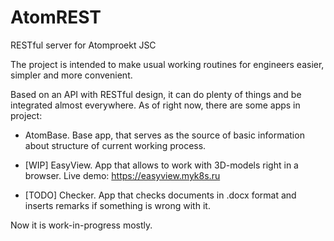# AtomREST
RESTful server for Atomproekt JSC

The project is intended to make usual working routines for engineers easier, simpler and more convenient.

Based on an API with RESTful design, it can do plenty of things and be integrated almost everywhere. As of right now, there are some apps in project:

- AtomBase. Base app, that serves as the source of basic information about structure of current working process.

- [WIP] EasyView. App that allows to work with 3D-models right in a browser. Live demo: https://easyview.myk8s.ru

- [TODO] Checker. App that checks documents in .docx format and inserts remarks if something is wrong with it.

Now it is work-in-progress mostly.
